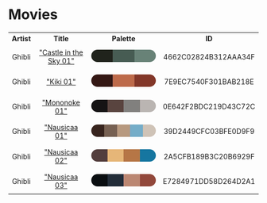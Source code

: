 
<!DOCTYPE html>
<html><body>
<h1>Movies</h1>
<table style="width:100%">
<tr><th style="text-align: center; vertical-align: middle;">Artist</th><th style="text-align: center; vertical-align: middle;">Title</th><th style="text-align: center; vertical-align: middle;">Palette</th><th style="text-align: center; vertical-align: middle;">ID</th></tr>
<tr><td style="text-align: center; vertical-align: middle;"><p style="font-size:14px">Ghibli</p></td> <td style="text-align: center; vertical-align: middle;"><a href=https://filmartgallery.com/products/castle-in-the-sky style="font-size:14px">"Castle in the Sky 01"</a></td> <td style="text-align: center; vertical-align: middle;"><img style="border-radius: 14px;" src="../media/swatches/4662C02824B312AAA34F.jpg" height="25"></td> <td style="text-align: center; vertical-align: middle;"><p style="font-size:14px">4662C02824B312AAA34F</p></td></tr>
<tr><td style="text-align: center; vertical-align: middle;"><p style="font-size:14px">Ghibli</p></td> <td style="text-align: center; vertical-align: middle;"><a href=https://filmartgallery.com/products/kikis-delivery-service-1 style="font-size:14px">"Kiki 01"</a></td> <td style="text-align: center; vertical-align: middle;"><img style="border-radius: 14px;" src="../media/swatches/7E9EC7540F301BAB218E.jpg" height="25"></td> <td style="text-align: center; vertical-align: middle;"><p style="font-size:14px">7E9EC7540F301BAB218E</p></td></tr>
<tr><td style="text-align: center; vertical-align: middle;"><p style="font-size:14px">Ghibli</p></td> <td style="text-align: center; vertical-align: middle;"><a href=https://filmartgallery.com/products/princess-mononoke style="font-size:14px">"Mononoke 01"</a></td> <td style="text-align: center; vertical-align: middle;"><img style="border-radius: 14px;" src="../media/swatches/0E642F2BDC219D43C72C.jpg" height="25"></td> <td style="text-align: center; vertical-align: middle;"><p style="font-size:14px">0E642F2BDC219D43C72C</p></td></tr>
<tr><td style="text-align: center; vertical-align: middle;"><p style="font-size:14px">Ghibli</p></td> <td style="text-align: center; vertical-align: middle;"><a href=https://filmartgallery.com/products/nausicaa-of-the-valley-of-the-winds-3 style="font-size:14px">"Nausicaa 01"</a></td> <td style="text-align: center; vertical-align: middle;"><img style="border-radius: 14px;" src="../media/swatches/39D2449CFC03BFE0D9F9.jpg" height="25"></td> <td style="text-align: center; vertical-align: middle;"><p style="font-size:14px">39D2449CFC03BFE0D9F9</p></td></tr>
<tr><td style="text-align: center; vertical-align: middle;"><p style="font-size:14px">Ghibli</p></td> <td style="text-align: center; vertical-align: middle;"><a href=https://filmartgallery.com/products/nausicaa-of-the-valley-of-the-winds-4 style="font-size:14px">"Nausicaa 02"</a></td> <td style="text-align: center; vertical-align: middle;"><img style="border-radius: 14px;" src="../media/swatches/2A5CFB189B3C20B6929F.jpg" height="25"></td> <td style="text-align: center; vertical-align: middle;"><p style="font-size:14px">2A5CFB189B3C20B6929F</p></td></tr>
<tr><td style="text-align: center; vertical-align: middle;"><p style="font-size:14px">Ghibli</p></td> <td style="text-align: center; vertical-align: middle;"><a href=https://filmartgallery.com/products/nausicaa-of-the-valley-of-the-winds style="font-size:14px">"Nausicaa 03"</a></td> <td style="text-align: center; vertical-align: middle;"><img style="border-radius: 14px;" src="../media/swatches/E7284971DD58D264D2A1.jpg" height="25"></td> <td style="text-align: center; vertical-align: middle;"><p style="font-size:14px">E7284971DD58D264D2A1</p></td></tr>
</table>
</body></html>
